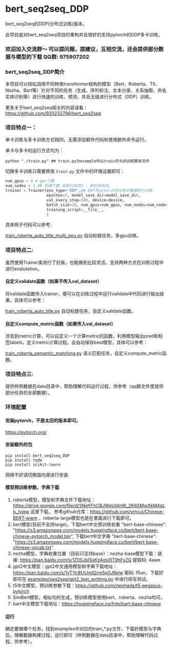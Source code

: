# bert_seq2seq_DDP
bert_seq2seq的DDP(分布式训练)版本。

此项目是对bert_seq2seq项目的重构并且很好的支持pytorch的DDP多卡训练。

### 欢迎加入交流群～ 可以提问题，提建议，互相交流，还会提供部分数据与模型的下载 QQ群: 975907202

### bert_seq2seq_DDP简介
本项目可以轻松调用不同种类transformer结构的模型（Bert、Roberta、T5、Nezha、Bart等）针对不同的任务（生成、序列标注、文本分类、关系抽取、命名实体识别等）进行快速的训练、预测，并且无缝进行分布式（DDP）训练。

更多关于bert_seq2seq相关的内容请看：https://github.com/920232796/bert_seq2seq

### 项目特点一：
单卡训练与多卡训练方式相同，无需添加额外代码和使用额外命令运行。

单卡与多卡的运行方式均为：
```shell
python "./train.py" ## train.py为example中以train开头的训练脚本文件
```
切换多卡训练只需要修改 ```train.py``` 文件中的环境设置即可：

```python
num_gpus = 4 # gpu个数
num_nodes = 1 ## 机器个数 目前只支持1 ，多机待测试。
trainer = Trainer(env_type="DDP",## DDP为pytorch的分布式数据并行训练
                  epoches=5, model_save_dir=model_save_dir,
                  val_every_step=500, device=device,
                  batch_size=16, num_gpus=num_gpus, num_nodes=num_nodes,
                  training_script=__file__,
                  )
```
具体例子代码可以参考:

[train_roberta_auto_title_multi_gpu.py](https://github.com/920232796/bert_seq2seq_DDP/blob/master/examples/seq2seq/train_roberta_auto_title_multi_gpu.py) 自动标题任务，多gpu训练。

### 项目特点二:
虽然使用Trainer类进行了封装，也能做到比较灵活，支持两种方式在训练过程中进行evalutation。

#### 自定义validate函数（如果不传入val_dataset）
将validate函数传入trainer，便可以在训练过程中运行validate中代码进行输出结果，具体可以参考：

[train_roberta_auto_title.py](https://github.com/920232796/bert_seq2seq_DDP/blob/master/examples/seq2seq/train_roberta_auto_title.py) 自动标题任务，自定义validate函数。

#### 自定义compute_metric函数（如果传入val_dataset）
涉及到metric计算，可以自定义一个计算metric的函数，利用模型输出pred和标签labels，定义metric计算过程，会自动保存best模型，具体可以参考：

[train_roberta_semantic_matching.py](https://github.com/920232796/bert_seq2seq_DDP/blob/master/examples/text_classification/train_roberta_semantic_matching.py) 语义匹配任务，自定义compute_metric函数。

### 项目特点三:
提供样例数据在data目录中，帮助理解代码运行过程，供参考（qq群文件里提供部分任务的全部数据）。
### 环境配置
#### 安装pytorch，不是太旧的版本即可。
https://pytorch.org/
#### 安装额外的包
```shell
pip install bert_seq2seq_DDP 
pip install tqdm
pip install scikit-learn
```
网络不好请切换国内源进行安装

#### 模型预训练参数、字典下载
1. roberta模型，模型和字典文件下载地址：https://drive.google.com/file/d/1iNeYFhCBJWeUsIlnW_2K6SMwXkM4gLb_/view 这里下载。 参考github仓库：https://github.com/ymcui/Chinese-BERT-wwm ，roberta-large模型也是在里面进行下载即可。
2. bert模型(目前不支持large)，下载bert中文预训练权重 "bert-base-chinese": "https://s3.amazonaws.com/models.huggingface.co/bert/bert-base-chinese-pytorch_model.bin", 下载bert中文字典 "bert-base-chinese": "https://s3.amazonaws.com/models.huggingface.co/bert/bert-base-chinese-vocab.txt".
3. nezha模型，字典权重位置（目前只支持base）：nezha-base模型下载：链接: https://pan.baidu.com/s/1Z0SJbISsKzAgs0lT9hFyZQ 提取码: 4awe
4. gpt2中文模型：gpt2中文通用模型和字典下载地址：https://pan.baidu.com/s/1vTYc8fJUmlQrre5p0JRelw  密码: f5un，下载好即可在 [examples/seq2seq/gpt2_text_writting.py](https://github.com/920232796/bert_seq2seq_DDP/blob/master/examples/seq2seq/gpt2_text_writting.py) 中进行续写测试。
6. t5中文模型，预训练参数下载：https://github.com/renmada/t5-pegasus-pytorch
7. SimBert模型，相似句的生成，预训练模型使用bert、roberta、nezha均可。
8. bart中文模型下载地址：https://huggingface.co/fnlp/bart-base-chinese

#### 运行
确定要做哪个任务，找到examples中对应的train_*.py文件，下载好模型与字典后，理解数据构建过程，运行即可（样例数据在data目录中，帮助理解代码过程，供参考）。

